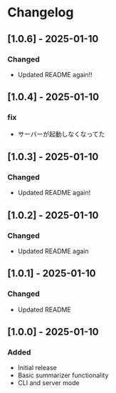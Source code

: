 # Changelog

## [1.0.6] - 2025-01-10
### Changed
- Updated README again!!

## [1.0.4] - 2025-01-10
### fix
- サーバーが起動しなくなってた

## [1.0.3] - 2025-01-10
### Changed
- Updated README again!

## [1.0.2] - 2025-01-10
### Changed
- Updated README again

## [1.0.1] - 2025-01-10
### Changed
- Updated README

## [1.0.0] - 2025-01-10
### Added
- Initial release
- Basic summarizer functionality
- CLI and server mode